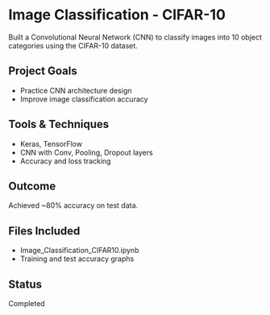# Image Classification - CIFAR-10

Built a Convolutional Neural Network (CNN) to classify images into 10 object categories using the CIFAR-10 dataset.

## Project Goals
- Practice CNN architecture design
- Improve image classification accuracy

## Tools & Techniques
- Keras, TensorFlow
- CNN with Conv, Pooling, Dropout layers
- Accuracy and loss tracking

## Outcome
Achieved ~80% accuracy on test data.

## Files Included
- Image_Classification_CIFAR10.ipynb
- Training and test accuracy graphs

## Status
Completed
